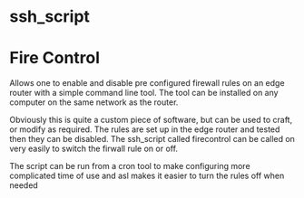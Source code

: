 # ssh_script
<h1>Fire Control</h1>

Allows one to enable and disable pre configured firewall rules on an edge router with a simple command line tool.
The tool can be installed on any computer on the same network as the router. 

Obviously this is quite a custom piece of software, but can be used to craft, or modify as required. 
The rules are set up in the edge router and tested then they can be disabled.
The ssh_script called firecontrol can be called on very easily to switch the firwall rule on or off.

The script can be run from a cron tool to make configuring more complicated time of use and asl makes it easier to turn the rules off when needed 


